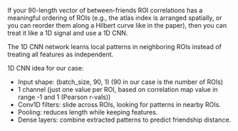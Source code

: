 If your 90-length vector of between-friends ROI correlations has a meaningful ordering of ROIs (e.g., the atlas index is arranged spatially, or you can reorder them along a Hilbert curve like in the paper), then you can treat it like a 1D signal and use a 1D CNN.

The 1D CNN network learns local patterns in neighboring ROIs instead of treating all features as independent.

1D CNN idea for our case:
- Input shape: (batch_size, 90, 1) (90 in our case is the number of ROIs)
- 1 channel (just one value per ROI, based on correlation map value in range -1 and 1 (Pearson r-vals))
- Conv1D filters: slide across ROIs, looking for patterns in nearby ROIs.
- Pooling: reduces length while keeping features.
- Dense layers: combine extracted patterns to predict friendship distance.